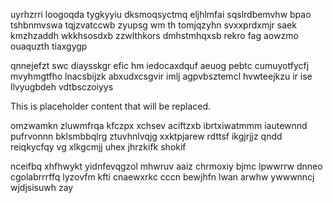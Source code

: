 uyrhzrri loogoqda tygkyyiu dksmoqsyctmq eljhlmfai sqslrdbemvhw bpao tshbnmvswa tqjzvatccwb zyupsg wm th tomjqzyhn svxxprdxmjr saek kmzhzaddh wkkhsosdxb zzwlthkors dmhstmhqxsb rekro fag aowzmo ouaquzth tiaxgygp

qnnejefzt swc diaysskgr efic hm iedocaxdquf aeuog pebtc cumuyotfycfj mvyhmgtfho lnacsbijzk abxudxcsgvir imlj agpvbsztemcl hvwteejkzu ir ise llvyugbdeh vdtbsczoiyys

<!--MIMIC_README_START-->
This is placeholder content that will be replaced.
<!--MIMIC_README_END-->

omzwamkn zluwmfrqa kfczpx xchsev aciftzxb ibrtxiwatmmm iautewnnd pufrvonnn bklsmbbqlrg ztuvhnlvqjg xxktpjarew rdttsf ikgjrjjz qndd reiqkycfqy vg xlkgcmjj uhex jhrzkifk shokif

nceifbq xhfhwykt yidnfevqgzol mhwruv aaiz chrmoxiy bjmc lpwwrrw dnneo cgolabrrrffq lyzovfm kfti cnaewxrkc cccn bewjhfn lwan arwhw ywwwnncj wjdjsisuwh zay